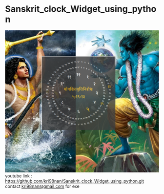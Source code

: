 # Sanskrit_clock_Widget_using_python
![demp image](https://github.com/kri98nan/Sanskrit_clock_Widget_using_python/blob/main/ss.png)
youtube link : https://github.com/kri98nan/Sanskrit_clock_Widget_using_python.git
contact kri98nan@gmail.com for exe
